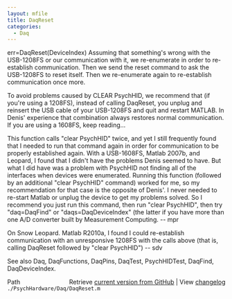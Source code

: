 ```yaml
---
layout: mfile
title: DaqReset
categories:
  - Daq
---
```


err=DaqReset\(DeviceIndex\)
Assuming that something's wrong with the USB\-1208FS or our communication
with it, we re\-enumerate in order to re\-establish communication. Then we
send the reset command to ask the USB\-1208FS to reset itself. Then we
re\-enumerate again to re\-establish communication once more.

To avoid problems caused by CLEAR PsychHID, we recommend that \(if you're using
a 1208FS\), instead of calling DaqReset, you unplug and reinsert the USB cable
of your USB\-1208FS and quit and restart MATLAB. In Denis' experience that
combination always restores normal communication.  If you are using a 1608FS,
keep reading...

This function calls "clear PsychHID" twice, and yet I still frequently found
that I needed to run that command again in order for communication to be
properly established again.  With a USB\-1608FS, Matlab 2007b, and Leopard, I
found that I didn't have the problems Denis seemed to have.  But what I did
have was a problem with PsychHID not finding all of the interfaces when
devices were enumerated.  Running this function \(followed by an additional
"clear PsychHID" command\) worked for me, so my recommendation for that case is
the opposite of Denis'.  I never needed to re\-start Matlab or unplug the
device to get my problems solved.  So I recommend you just run this command,
then run "clear PsychHID", then try "daq=DaqFind" or "daqs=DaqDeviceIndex"
\(the latter if you have more than one A/D converter built by Measurement
Computing.  \-\- mpr

On Snow Leopard. Matlab R2010a, I found I could re\-establish communication
with an unresponsive 1208FS with the calls above \(that is, calling DaqReset
followed by "clear PsychHID"\) \-\- sdv

See also Daq, DaqFunctions, DaqPins, DaqTest, PsychHIDTest, DaqFind,
DaqDeviceIndex.


<div class="code_header" style="text-align:right;">
  <span style="float:left;">Path&nbsp;&nbsp;</span> <span class="counter">Retrieve <a href=
  "https://raw.github.com/Psychtoolbox-3/Psychtoolbox-3/beta/./PsychHardware/Daq/DaqReset.m">current version from GitHub</a> | View <a href=
  "https://github.com/Psychtoolbox-3/Psychtoolbox-3/commits/beta/./PsychHardware/Daq/DaqReset.m">changelog</a></span>
</div>
<div class="code">
  <code>./PsychHardware/Daq/DaqReset.m</code>
</div>
